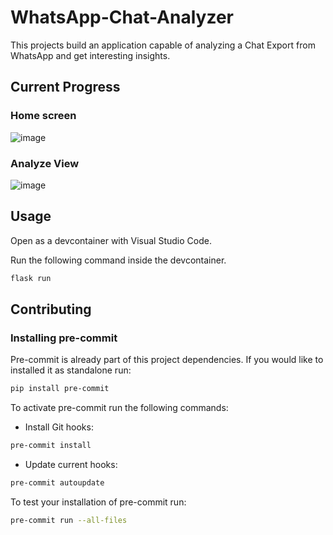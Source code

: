 # WhatsApp-Chat-Analyzer

This projects build an application capable of analyzing a Chat Export from WhatsApp and get interesting insights.

## Current Progress

### Home screen

![image](https://github.com/kevinknights29/WhatsApp-Chat-Analyzer/assets/74464814/b85dc4cc-737f-4571-b64c-83eb45d6263f)

### Analyze View

![image](https://github.com/kevinknights29/WhatsApp-Chat-Analyzer/assets/74464814/be352373-e09b-459b-9287-4fe3f25e7b13)

## Usage

Open as a devcontainer with Visual Studio Code.

Run the following command inside the devcontainer.

```bash
flask run
```

## Contributing

### Installing pre-commit

Pre-commit is already part of this project dependencies.
If you would like to installed it as standalone run:

```bash
pip install pre-commit
```

To activate pre-commit run the following commands:

- Install Git hooks:

```bash
pre-commit install
```

- Update current hooks:

```bash
pre-commit autoupdate
```

To test your installation of pre-commit run:

```bash
pre-commit run --all-files
```
